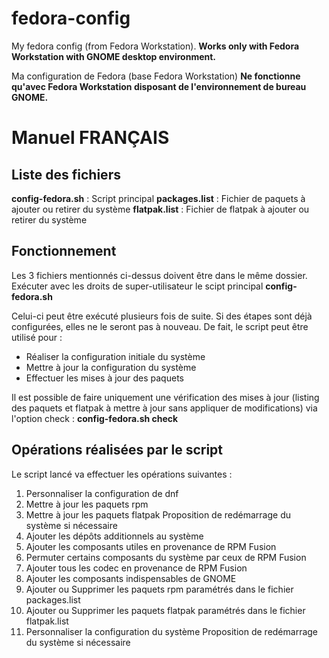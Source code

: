 # fedora-config
My fedora config (from Fedora Workstation).
**Works only with Fedora Workstation with GNOME desktop environment.**


Ma configuration de Fedora (base Fedora Workstation)
**Ne fonctionne qu'avec Fedora Workstation disposant de l'environnement de bureau GNOME.**



# Manuel FRANÇAIS

## Liste des fichiers

 **config-fedora.sh** : Script principal 
 **packages.list** : Fichier de paquets à ajouter ou retirer du système
 **flatpak.list** : Fichier de flatpak à ajouter ou retirer du système


## Fonctionnement

Les 3 fichiers mentionnés ci-dessus doivent être dans le même dossier.
Exécuter avec les droits de super-utilisateur le scipt principal **config-fedora.sh**

Celui-ci peut être exécuté plusieurs fois de suite. Si des étapes sont déjà configurées, elles ne le seront pas à nouveau. De fait, le script peut être utilisé pour : 

 - Réaliser la configuration initiale du système
 - Mettre à jour la configuration du système
 - Effectuer les mises à jour des paquets

Il est possible de faire uniquement une vérification des mises à jour (listing des paquets et flatpak à mettre à jour sans appliquer de modifications) via l'option check : 
**config-fedora.sh check**


## Opérations réalisées par le script

Le script lancé va effectuer les opérations suivantes : 

 1. Personnaliser la configuration de dnf
 2. Mettre à jour les paquets rpm
 3. Mettre à jour les paquets flatpak
Proposition de redémarrage du système si nécessaire
 4. Ajouter les dépôts additionnels au système
 5. Ajouter les composants utiles en provenance de RPM Fusion
 6. Permuter certains composants du système par ceux de RPM Fusion
 7. Ajouter tous les codec en provenance de RPM Fusion
 8. Ajouter les composants indispensables de GNOME
 9. Ajouter ou Supprimer les paquets rpm paramétrés dans le fichier packages.list
 10. Ajouter ou Supprimer les paquets flatpak paramétrés dans le fichier flatpak.list 
 11. Personnaliser la configuration du système
Proposition de redémarrage du système si nécessaire

